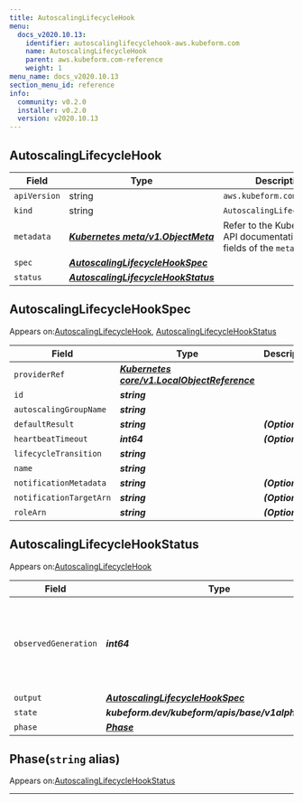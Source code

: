 ```yaml
---
title: AutoscalingLifecycleHook
menu:
  docs_v2020.10.13:
    identifier: autoscalinglifecyclehook-aws.kubeform.com
    name: AutoscalingLifecycleHook
    parent: aws.kubeform.com-reference
    weight: 1
menu_name: docs_v2020.10.13
section_menu_id: reference
info:
  community: v0.2.0
  installer: v0.2.0
  version: v2020.10.13
---
```


## AutoscalingLifecycleHook
| Field | Type | Description |
| ------ | ----- | ----------- |
| `apiVersion` | string | `aws.kubeform.com/v1alpha1` |
|    `kind` | string | `AutoscalingLifecycleHook` |
| `metadata` | ***[Kubernetes meta/v1.ObjectMeta](https://kubernetes.io/docs/reference/generated/kubernetes-api/v1.13/#objectmeta-v1-meta)***|Refer to the Kubernetes API documentation for the fields of the `metadata` field.|
| `spec` | ***[AutoscalingLifecycleHookSpec](#autoscalinglifecyclehookspec)***||
| `status` | ***[AutoscalingLifecycleHookStatus](#autoscalinglifecyclehookstatus)***||
## AutoscalingLifecycleHookSpec

Appears on:[AutoscalingLifecycleHook](#autoscalinglifecyclehook), [AutoscalingLifecycleHookStatus](#autoscalinglifecyclehookstatus)

| Field | Type | Description |
| ------ | ----- | ----------- |
| `providerRef` | ***[Kubernetes core/v1.LocalObjectReference](https://kubernetes.io/docs/reference/generated/kubernetes-api/v1.13/#localobjectreference-v1-core)***||
| `id` | ***string***||
| `autoscalingGroupName` | ***string***||
| `defaultResult` | ***string***| ***(Optional)*** |
| `heartbeatTimeout` | ***int64***| ***(Optional)*** |
| `lifecycleTransition` | ***string***||
| `name` | ***string***||
| `notificationMetadata` | ***string***| ***(Optional)*** |
| `notificationTargetArn` | ***string***| ***(Optional)*** |
| `roleArn` | ***string***| ***(Optional)*** |
## AutoscalingLifecycleHookStatus

Appears on:[AutoscalingLifecycleHook](#autoscalinglifecyclehook)

| Field | Type | Description |
| ------ | ----- | ----------- |
| `observedGeneration` | ***int64***| ***(Optional)*** Resource generation, which is updated on mutation by the API Server.|
| `output` | ***[AutoscalingLifecycleHookSpec](#autoscalinglifecyclehookspec)***| ***(Optional)*** |
| `state` | ***kubeform.dev/kubeform/apis/base/v1alpha1.State***| ***(Optional)*** |
| `phase` | ***[Phase](#phase)***| ***(Optional)*** |
## Phase(`string` alias)

Appears on:[AutoscalingLifecycleHookStatus](#autoscalinglifecyclehookstatus)

---
